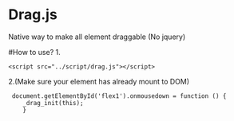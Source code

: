 # Drag.js
Native way to make all element draggable (No jquery)


#How to use?
1.
```
<script src="../script/drag.js"></script>
```
2.(Make sure your element has already mount to DOM)
```
 document.getElementById('flex1').onmousedown = function () {
    _drag_init(this);
    }
  ```
    
